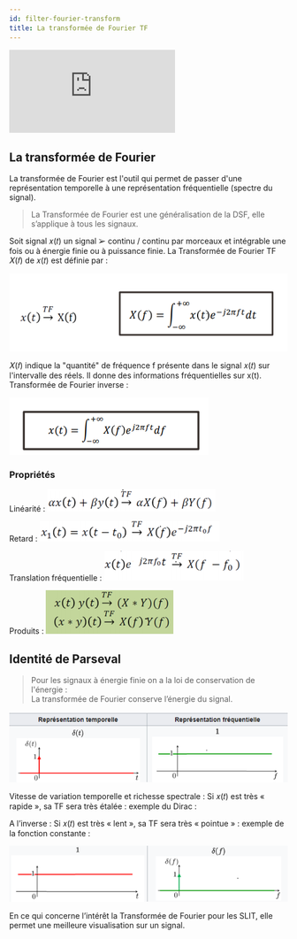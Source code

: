 ```yaml
---
id: filter-fourier-transform
title: La transformée de Fourier TF
---
```


<iframe src="https://giphy.com/embed/3o7TKTDn976rzVgky4" height="150" frameBorder="0" class="giphy-embed" allowFullScreen></iframe><p></p>

## La transformée de Fourier
La transformée de Fourier est l'outil qui permet de passer d'une représentation temporelle à une représentation fréquentielle (spectre du signal).

> La Transformée de Fourier est une généralisation de la DSF, elle s’applique à tous les signaux.

Soit signal 𝑥(𝑡) un signal ➢ continu / continu par morceaux et intégrable une fois ou à énergie finie ou à puissance finie. La Transformée de Fourier TF 𝑋(𝑓) de 𝑥(𝑡) est définie par : 

![](assets/filter/fourier001.png)

𝑋(𝑓) indique la "quantité" de fréquence f présente dans le signal 𝑥(𝑡) sur l'intervalle des réels. Il donne des informations fréquentielles sur x(t). 
Transformée de Fourier inverse :

![](assets/filter/fourier002.png)

### Propriétés

Linéarité : 
![](assets/filter/fourier003.png)

Retard : 
![](assets/filter/fourier004.png)

Translation fréquentielle : 
![](assets/filter/fourier005.png)

Produits : 
![](assets/filter/fourier006.png)


## Identité de Parseval 

> Pour les signaux à énergie finie on a la loi de conservation de l'énergie : <br/>
> La transformée de Fourier conserve l’énergie du signal. 

![](assets/filter/fourier007.png)

Vitesse de variation temporelle et richesse spectrale : 
Si 𝑥(𝑡) est très « rapide », sa TF sera très étalée : exemple du Dirac : 

A l’inverse : Si 𝑥(𝑡) est très « lent », sa TF sera très « pointue » : exemple de la fonction constante :

![](assets/filter/fourier008.png)
 
En ce qui concerne l’intérêt la Transformée de Fourier pour les SLIT, elle permet une meilleure visualisation sur un signal. 
